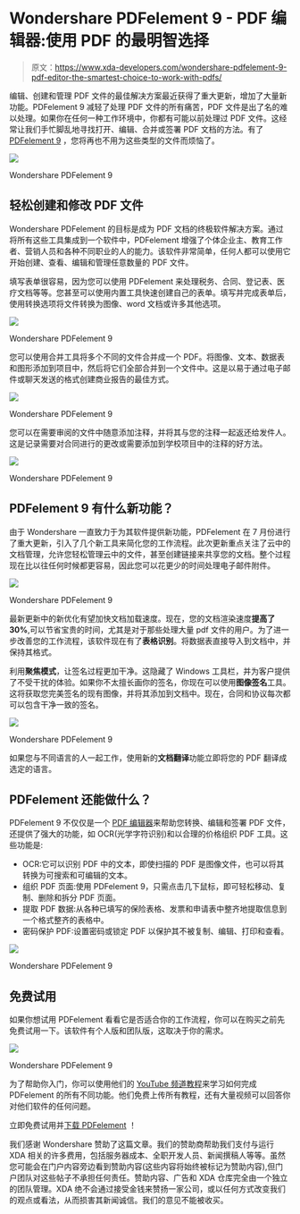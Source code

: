 # Wondershare PDFelement 9 - PDF 编辑器:使用 PDF 的最明智选择

> 原文：<https://www.xda-developers.com/wondershare-pdfelement-9-pdf-editor-the-smartest-choice-to-work-with-pdfs/>

编辑、创建和管理 PDF 文件的最佳解决方案最近获得了重大更新，增加了大量新功能。PDFelement 9 减轻了处理 PDF 文件的所有痛苦，PDF 文件是出了名的难以处理。如果你在任何一种工作环境中，你都有可能以前处理过 PDF 文件。这经常让我们手忙脚乱地寻找打开、编辑、合并或签署 PDF 文档的方法。有了 [PDFelement 9](https://www.anrdoezrs.net/links/100122946/type/dlg/sid/UUxdaUeUpU42623/https://pdf.wondershare.com/?utm_source=other_media_sites&utm_medium=referral&utm_campaign=xdadevelopers-pe9) ，您将再也不用为这些类型的文件而烦恼了。

 <picture>![](img/b8ae0658d8badcb73c1342d2b7d9d4da.png)</picture> 

Wondershare PDFelement 9

## 轻松创建和修改 PDF 文件

Wondershare PDFelement 的目标是成为 PDF 文档的终极软件解决方案。通过将所有这些工具集成到一个软件中，PDFelement 增强了个体企业主、教育工作者、营销人员和各种不同职业的人的能力。该软件非常简单，任何人都可以使用它开始创建、查看、编辑和管理任意数量的 PDF 文件。

填写表单很容易，因为您可以使用 PDFelement 来处理税务、合同、登记表、医疗文档等等。您甚至可以使用内置工具快速创建自己的表单。填写并完成表单后，使用转换选项将文件转换为图像、word 文档或许多其他选项。

 <picture>![](img/c43b5bade7611b866858f94ffac55b73.png)</picture> 

Wondershare PDFelement 9

您可以使用合并工具将多个不同的文件合并成一个 PDF。将图像、文本、数据表和图形添加到项目中，然后将它们全部合并到一个文件中。这是以易于通过电子邮件或聊天发送的格式创建商业报告的最佳方式。

 <picture>![](img/118c4e622438b702f691985bee31221a.png)</picture> 

Wondershare PDFelement 9

您可以在需要审阅的文件中随意添加注释，并将其与您的注释一起返还给发件人。这是记录需要对合同进行的更改或需要添加到学校项目中的注释的好方法。

 <picture>![](img/aada4a1edf1793b22cfe78e9a8842b00.png)</picture> 

Wondershare PDFelement 9

## PDFelement 9 有什么新功能？

由于 Wondershare 一直致力于为其软件提供新功能，PDFelement 在 7 月份进行了重大更新，引入了几个新工具来简化您的工作流程。此次更新重点关注了云中的文档管理，允许您轻松管理云中的文件，甚至创建链接来共享您的文档。整个过程现在比以往任何时候都更容易，因此您可以花更少的时间处理电子邮件附件。

 <picture>![](img/dbce41470148cc667aac0c33f147bf8a.png)</picture> 

Wondershare PDFelement 9

最新更新中的新优化有望加快文档加载速度。现在，您的文档渲染速度**提高了 30%**,可以节省宝贵的时间，尤其是对于那些处理大量 pdf 文件的用户。为了进一步改善您的工作流程，该软件现在有了**表格识别**。将数据表直接导入到文档中，并保持其格式。

利用**聚焦模式**，让签名过程更加干净。这隐藏了 Windows 工具栏，并为客户提供了不受干扰的体验。如果你不太擅长画你的签名，你现在可以使用**图像签名**工具。这将获取您完美签名的现有图像，并将其添加到文档中。现在，合同和协议每次都可以包含干净一致的签名。

 <picture>![](img/a2e10cca6100fb833ba2ed65251b6920.png)</picture> 

Wondershare PDFelement 9

如果您与不同语言的人一起工作，使用新的**文档翻译**功能立即将您的 PDF 翻译成选定的语言。

## PDFelement 还能做什么？

PDFelement 9 不仅仅是一个 [PDF 编辑器](https://www.anrdoezrs.net/links/100122946/type/dlg/sid/UUxdaUeUpU42623/https://pdf.wondershare.com/?utm_source=other_media_sites&utm_medium=referral&utm_campaign=xdadevelopers-pe9)来帮助您转换、编辑和签署 PDF 文件，还提供了强大的功能，如 OCR(光学字符识别)和以合理的价格组织 PDF 工具。这些功能是:

*   OCR:它可以识别 PDF 中的文本，即使扫描的 PDF 是图像文件，也可以将其转换为可搜索和可编辑的文本。
*   组织 PDF 页面:使用 PDFelement 9，只需点击几下鼠标，即可轻松移动、复制、删除和拆分 PDF 页面。
*   提取 PDF 数据:从各种已填写的保险表格、发票和申请表中整齐地提取信息到一个格式整齐的表格中。
*   密码保护 PDF:设置密码或锁定 PDF 以保护其不被复制、编辑、打印和查看。

 <picture>![](img/79efcd08cc2dfb7f735b62a97f19c05d.png)</picture> 

Wondershare PDFelement 9

## 免费试用

如果你想试用 PDFelement 看看它是否适合你的工作流程，你可以在购买之前先免费试用一下。该软件有个人版和团队版，这取决于你的需求。

 <picture>![](img/c362e2d61e94d265e7d706b04c3a6ff0.png)</picture> 

Wondershare PDFelement 9

为了帮助你入门，你可以使用他们的 [YouTube 频道教程](https://www.youtube.com/c/PDFelement)来学习如何完成 PDFelement 的所有不同功能。他们免费上传所有教程，还有大量视频可以回答你对他们软件的任何问题。

立即免费试用并[下载 PDFelement](https://www.anrdoezrs.net/links/100122946/type/dlg/sid/UUxdaUeUpU42623/https://pdf.wondershare.com/?utm_source=other_media_sites&utm_medium=referral&utm_campaign=xdadevelopers-pe9) ！

我们感谢 Wondershare 赞助了这篇文章。我们的赞助商帮助我们支付与运行 XDA 相关的许多费用，包括服务器成本、全职开发人员、新闻撰稿人等等。虽然您可能会在门户内容旁边看到赞助内容(这些内容将始终被标记为赞助内容),但门户团队对这些帖子不承担任何责任。赞助内容、广告和 XDA 仓库完全由一个独立的团队管理。XDA 绝不会通过接受金钱来赞扬一家公司，或以任何方式改变我们的观点或看法，从而损害其新闻诚信。我们的意见不能被收买。